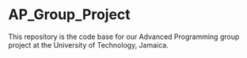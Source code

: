 # AP_Group_Project
This repository is the code base for our Advanced Programming group project at the University of Technology, Jamaica.

